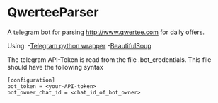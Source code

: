 # QwerteeParser
A telegram bot for parsing http://www.qwertee.com for daily offers. 

Using:
-[Telegram python wrapper](https://github.com/python-telegram-bot/python-telegram-bot) 
-[BeautifulSoup](https://www.crummy.com/software/BeautifulSoup/bs4/doc/)

The telegram API-Token is read from the file .bot_credentials.
This file should have the following syntax

```
[configuration]
bot_token = <your-API-token>
bot_owner_chat_id = <chat_id_of_bot_owner>
```


